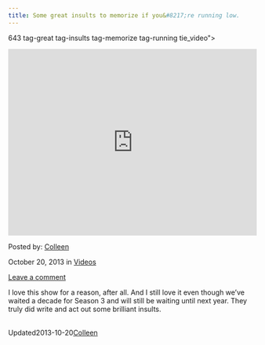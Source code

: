 ```yaml
---
title: Some great insults to memorize if you&#8217;re running low.
---
```

643 tag-great tag-insults tag-memorize tag-running tie_video">
<div class="single-post-video">
<iframe width="507" height="380" src="http://www.youtube.com/embed/_OmdF290gOg?feature=oembed" frameborder="0" allowfullscreen></iframe>		</div>
    

    
    
<span>Posted by: <a href="https://www.deepdotweb.com/author/colleenh/" title="">Colleen </a></span>
    
    
<span>October 20, 2013</span>
<span>in <a href="https://www.deepdotweb.com/category/videos/" rel="category tag">Videos</a></span>
    
<span><a href="https://www.deepdotweb.com/2013/10/20/some-great-insults-to-memorize-if-youre-running-low/#respond">Leave a comment</a></span>
</p>
<div class="clear"></div>
    
<div class="entry">
    
<p>I love this show for a reason, after all. And I still love it even though we&#8217;ve waited a decade for Season 3 and will still be waiting until next year. They truly did write and act out some brilliant insults.</p>
    
    

<span style="display:none"><a href="https://www.deepdotweb.com/tag/great/" rel="tag">great</a> <a href="https://www.deepdotweb.com/tag/insults/" rel="tag">insults</a> <a href="https://www.deepdotweb.com/tag/memorize/" rel="tag">memorize</a> <a href="https://www.deepdotweb.com/tag/running/" rel="tag">running</a></span>				
Updated2013-10-20<a href="https://www.deepdotweb.com/author/colleenh/" title="Posts by Colleen" rel="author">Colleen</a></strong></div>
    
